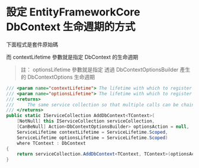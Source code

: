 # 設定 EntityFrameworkCore DbContext 生命週期的方式

下面程式是套件原始碼

而 contextLifetime 參數就是指定 DbContext 的生命週期

> 註： optionsLifetime 參數就是指定 透過 DbContextOptionsBuilder 產生的 DbContextOptions 生命週期

```csharp
/// <param name="contextLifetime"> The lifetime with which to register the DbContext service in the container. </param>
/// <param name="optionsLifetime"> The lifetime with which to register the DbContextOptions service in the container. </param>
/// <returns>
///     The same service collection so that multiple calls can be chained.
/// </returns>
public static IServiceCollection AddDbContext<TContext>(
    [NotNull] this IServiceCollection serviceCollection,
    [CanBeNull] Action<DbContextOptionsBuilder> optionsAction = null,
    ServiceLifetime contextLifetime = ServiceLifetime.Scoped,
    ServiceLifetime optionsLifetime = ServiceLifetime.Scoped)
    where TContext : DbContext
{
    return serviceCollection.AddDbContext<TContext, TContext>(optionsAction, contextLifetime, optionsLifetime);
}
```
